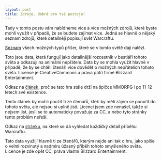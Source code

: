 ```yaml
---
layout: post
title: Zdroje, dobré pro tvé postoje!
---
```


Tady v tomto postu vám nabídneme více a více možných zdrojů, které byste mohli využít v případě, že se budete zajímat více. 
Jedná se hlavně o nějaký seznam zdrojů, které detailněji popisují svět Warcraftu.

[Seznam](http://wow.gamepedia.com/Beast) všech možných typů příšer, které se v tomto světě dají nalézt.

Toto jsou data, která fungují jako detailnější rozcestník v bestiáři tohoto světa a odkazují na animální nepřátele. 
Data by se mohla využít hlavně v případě, že by se chtěli čtenáři více dovědět o možných nepřátelích tohoto světa.
License je CreativeCommons a práva patří firmě Blizzard Entertainment.


Odkaz na [článek](http://www.denofgeek.com/us/games/world-of-warcraft/248281/world-of-warcraft-why-its-still-going-strong-11-years-later), proč se tato hra stále drží na špičce MMORPG i po 11-12 letech své existence. 

Tento článek by mohli použít ti ze čtenářů, kteří by měli zájem se ponořit do tohoto světa, ale nejsou si uplně jistí.
Licenci jsem zde nenašel, takže si nejsem jist, jesli se to automaticky považuje za CC, a nebo tyto stránky tento problém neřeší.


Odkaz na [stránku](http://us.battle.net/wow/en/media/artwork/), na které se dá vyhledat každičký detail příběhu Warcraftu. 

Tato data využijí hlavně ti ze čtenářů, kterým nejde ani tak o hru, jako spíše o velmi rozvinutý a nadmíru úžasný příběh tohoto smyšleného světa.
Licence je zde opět CC, práva vlastní Blizzard Entertainment.

